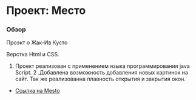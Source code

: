 # Проект: Место

### Обзор

Проэкт о Жак-Ив Кусто

Верстка Html и CSS.
1. Проект реализован с применением языка программирования java Script.
2 .Добавлена возможность добавления новых картинок на сайт. Так же реализованна плавность открытия и закрытия окон.

* [Ссылка на Mesto](https://sergeypervushin357.github.io/mesto/index.html)

